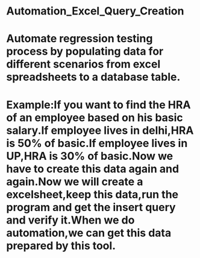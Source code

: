 # Automation_Excel_Query_Creation
# Automate regression testing process by populating data for different scenarios from excel spreadsheets to a database table.
# Example:If you want to find the HRA of an employee based on his basic salary.If employee lives in delhi,HRA is 50% of basic.If employee lives in UP,HRA is 30% of basic.Now we have to create this data again and again.Now we will create a excelsheet,keep this data,run the program and get the insert query and verify it.When we do automation,we can get this data prepared by this tool.
